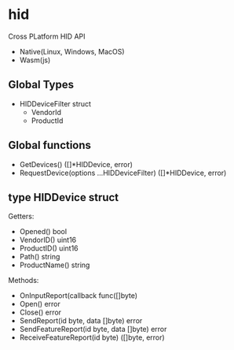 # hid

Cross PLatform HID API

- Native(Linux, Windows, MacOS)
- Wasm(js)

## Global Types

- HIDDeviceFilter struct
  - VendorId
  - ProductId

## Global functions

- GetDevices() ([]\*HIDDevice, error)
- RequestDevice(options ...HIDDeviceFilter) ([]\*HIDDevice, error)

## type HIDDevice struct

Getters:

- Opened() bool
- VendorID() uint16
- ProductID() uint16
- Path() string
- ProductName() string

Methods:

- OnInputReport(callback func([]byte)
- Open() error
- Close() error
- SendReport(id byte, data []byte) error
- SendFeatureReport(id byte, data []byte) error
- ReceiveFeatureReport(id byte) ([]byte, error)
